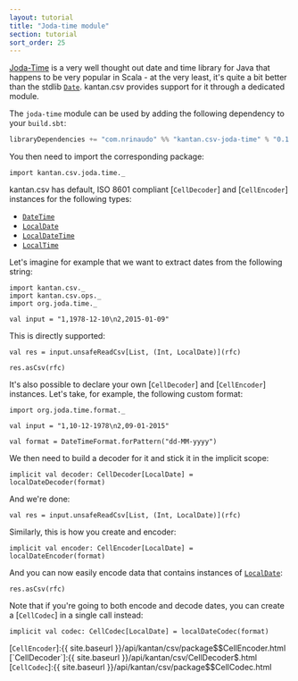 ```yaml
---
layout: tutorial
title: "Joda-time module"
section: tutorial
sort_order: 25
---
```

[Joda-Time](http://www.joda.org/joda-time/) is a very well thought out date and time library for Java that happens to
be very popular in Scala - at the very least, it's quite a bit better than the stdlib [`Date`]. kantan.csv provides
support for it through a dedicated module.

The `joda-time` module can be used by adding the following dependency to your `build.sbt`:

```scala
libraryDependencies += "com.nrinaudo" %% "kantan.csv-joda-time" % "0.1.18"
```

You then need to import the corresponding package:

```tut:silent
import kantan.csv.joda.time._
```

kantan.csv has default, ISO 8601 compliant [`CellDecoder`] and [`CellEncoder`] instances for the following types:

* [`DateTime`]
* [`LocalDate`]
* [`LocalDateTime`]
* [`LocalTime`]

Let's imagine for example that we want to extract dates from the following string:

```tut:silent
import kantan.csv._
import kantan.csv.ops._
import org.joda.time._

val input = "1,1978-12-10\n2,2015-01-09"
```

This is directly supported:

```tut
val res = input.unsafeReadCsv[List, (Int, LocalDate)](rfc)

res.asCsv(rfc)
```

It's also possible to declare your own [`CellDecoder`] and [`CellEncoder`] instances. Let's take, for example,
the following custom format:

```tut:silent
import org.joda.time.format._

val input = "1,10-12-1978\n2,09-01-2015"

val format = DateTimeFormat.forPattern("dd-MM-yyyy")
```

We then need to build a decoder for it and stick it in the implicit scope:

```tut:silent
implicit val decoder: CellDecoder[LocalDate] = localDateDecoder(format)
```

And we're done:

```tut
val res = input.unsafeReadCsv[List, (Int, LocalDate)](rfc)
```

Similarly, this is how you create and encoder:

```tut:silent
implicit val encoder: CellEncoder[LocalDate] = localDateEncoder(format)
```

And you can now easily encode data that contains instances of [`LocalDate`]:

```tut
res.asCsv(rfc)
```

Note that if you're going to both encode and decode dates, you can create a [`CellCodec`] in a single call instead:

```tut:silent
implicit val codec: CellCodec[LocalDate] = localDateCodec(format)
```




[`Date`]:https://docs.oracle.com/javase/7/docs/api/java/util/Date.html
[`DateTime`]:http://joda-time.sourceforge.net/apidocs/org/joda/time/DateTime.html
[`LocalDate`]:http://joda-time.sourceforge.net/apidocs/org/joda/time/LocalDate.html
[`LocalDateTime`]:http://joda-time.sourceforge.net/apidocs/org/joda/time/LocalDateTime.html
[`LocalTime`]:http://joda-time.sourceforge.net/apidocs/org/joda/time/LocalTime.html
[`DateTimeFormat`]:http://joda-time.sourceforge.net/apidocs/org/joda/time/format/DateTimeFormat.html
[`CellEncoder`]:{{ site.baseurl }}/api/kantan/csv/package$$CellEncoder.html
[`CellDecoder`]:{{ site.baseurl }}/api/kantan/csv/CellDecoder$.html
[`CellCodec`]:{{ site.baseurl }}/api/kantan/csv/package$$CellCodec.html
